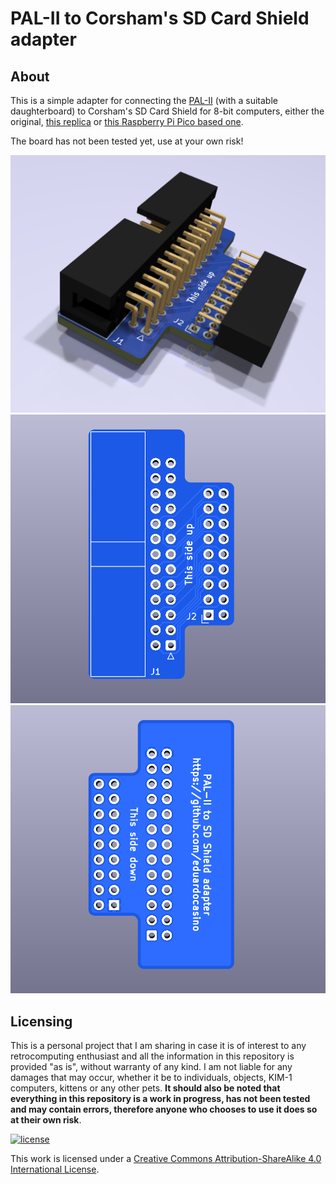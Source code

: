 # PAL-II to Corsham's SD Card Shield adapter

## About

This is a simple adapter for connecting the [PAL-II](https://www.tindie.com/products/kim1/pal-2-a-mos-6502-powered-computer-kit/) (with a suitable daughterboard) to Corsham's SD Card Shield for 8-bit computers, either the original, [this replica](https://github.com/eduardocasino/sd-card-shield) or [this Raspberry Pi Pico based one](https://retro-spy.com/product/sd-card-system/).

The board has not been tested yet, use at your own risk!

![components](https://github.com/eduardocasino/pal-2-sd-shield-adapter/blob/main/images/pal-2-sd-shield-adapter.png?raw=true)
![front](https://github.com/eduardocasino/pal-2-sd-shield-adapter/blob/main/images/pal-2-sd-shield-adapter-front.png?raw=true)
![back](https://github.com/eduardocasino/pal-2-sd-shield-adapter/blob/main/images/pal-2-sd-shield-adapter-back.png?raw=true)


## Licensing

This is a personal project that I am sharing in case it is of interest to any retrocomputing enthusiast and all the information in this repository is provided "as is", without warranty of any kind. I am not liable for any damages that may occur, whether it be to individuals, objects, KIM-1 computers, kittens or any other pets. **It should also be noted that everything in this repository is a work in progress, has not been tested and may contain errors, therefore anyone who chooses to use it does so at their own risk**.

[![license](https://i.creativecommons.org/l/by-sa/4.0/88x31.png)](http://creativecommons.org/licenses/by-sa/4.0/)

This work is licensed under a [Creative Commons Attribution-ShareAlike 4.0 International License](http://creativecommons.org/licenses/by-sa/4.0/).
